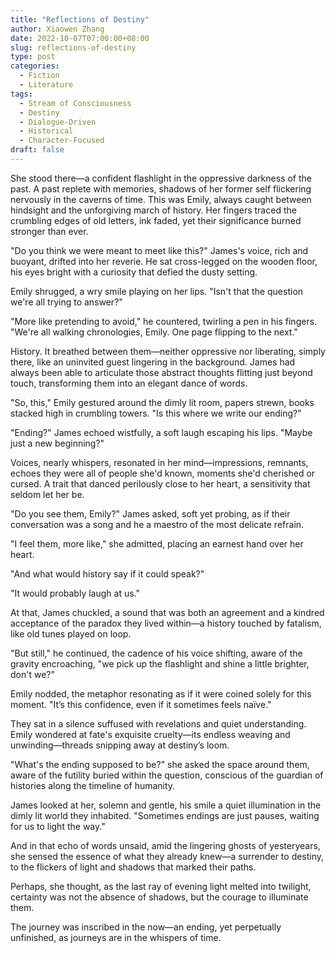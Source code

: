 ```yaml
---
title: "Reflections of Destiny"
author: Xiaowen Zhang
date: 2022-10-07T07:00:00+08:00
slug: reflections-of-destiny
type: post
categories:
  - Fiction
  - Literature
tags:
  - Stream of Consciousness
  - Destiny
  - Dialogue-Driven
  - Historical
  - Character-Focused
draft: false
---
```


She stood there—a confident flashlight in the oppressive darkness of the past. A past replete with memories, shadows of her former self flickering nervously in the caverns of time. This was Emily, always caught between hindsight and the unforgiving march of history. Her fingers traced the crumbling edges of old letters, ink faded, yet their significance burned stronger than ever. 

"Do you think we were meant to meet like this?" James's voice, rich and buoyant, drifted into her reverie. He sat cross-legged on the wooden floor, his eyes bright with a curiosity that defied the dusty setting.

Emily shrugged, a wry smile playing on her lips. "Isn't that the question we're all trying to answer?"

"More like pretending to avoid," he countered, twirling a pen in his fingers. "We're all walking chronologies, Emily. One page flipping to the next."

History. It breathed between them—neither oppressive nor liberating, simply there, like an uninvited guest lingering in the background. James had always been able to articulate those abstract thoughts flitting just beyond touch, transforming them into an elegant dance of words.

"So, this," Emily gestured around the dimly lit room, papers strewn, books stacked high in crumbling towers. "Is this where we write our ending?"

"Ending?" James echoed wistfully, a soft laugh escaping his lips. "Maybe just a new beginning?"

Voices, nearly whispers, resonated in her mind—impressions, remnants, echoes they were all of people she'd known, moments she'd cherished or cursed. A trait that danced perilously close to her heart, a sensitivity that seldom let her be.

"Do you see them, Emily?" James asked, soft yet probing, as if their conversation was a song and he a maestro of the most delicate refrain.

"I feel them, more like," she admitted, placing an earnest hand over her heart.

"And what would history say if it could speak?"

"It would probably laugh at us."

At that, James chuckled, a sound that was both an agreement and a kindred acceptance of the paradox they lived within—a history touched by fatalism, like old tunes played on loop.

"But still," he continued, the cadence of his voice shifting, aware of the gravity encroaching, "we pick up the flashlight and shine a little brighter, don't we?"

Emily nodded, the metaphor resonating as if it were coined solely for this moment. "It’s this confidence, even if it sometimes feels naïve."

They sat in a silence suffused with revelations and quiet understanding. Emily wondered at fate's exquisite cruelty—its endless weaving and unwinding—threads snipping away at destiny’s loom.

"What's the ending supposed to be?" she asked the space around them, aware of the futility buried within the question, conscious of the guardian of histories along the timeline of humanity.

James looked at her, solemn and gentle, his smile a quiet illumination in the dimly lit world they inhabited. "Sometimes endings are just pauses, waiting for us to light the way."

And in that echo of words unsaid, amid the lingering ghosts of yesteryears, she sensed the essence of what they already knew—a surrender to destiny, to the flickers of light and shadows that marked their paths.

Perhaps, she thought, as the last ray of evening light melted into twilight, certainty was not the absence of shadows, but the courage to illuminate them.

The journey was inscribed in the now—an ending, yet perpetually unfinished, as journeys are in the whispers of time.